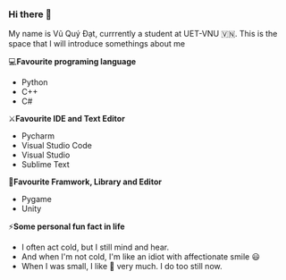 ### Hi there 👋

My name is Vũ Quý Đạt, currrently a student at UET-VNU 🇻🇳.
This is the space that I will introduce somethings about me

💻**Favourite programing language**
- Python
- C++
- C#

⚔️**Favourite IDE and Text Editor**
- Pycharm
- Visual Studio Code
- Visual Studio
- Sublime Text

🤖**Favourite Framwork, Library and Editor**
- Pygame
- Unity

⚡**Some personal fun fact in life**
- I often act cold, but I still mind and hear.
- And when I'm not cold, I'm like an idiot with affectionate smile 😃
- When I was small, I like 🎨 very much. I do too still now.
